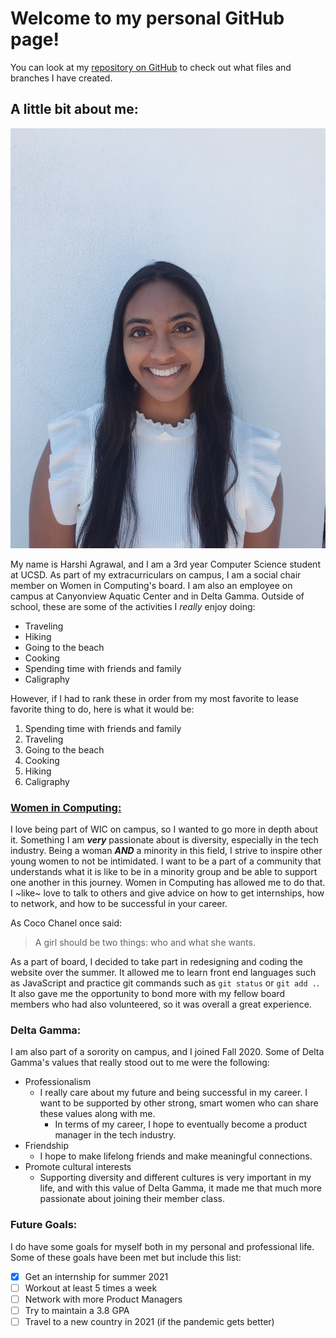 # **Welcome to my personal GitHub page!**

You can look at my [repository on GitHub](https://github.com/harshiagrawal/harshiagrawal.github.io-cse110-lab1/) to check out what files and branches I have created.

## **A little bit about me:**

![Image](HarshiAgrawal.JPG)

My name is Harshi Agrawal, and I am a 3rd year Computer Science student at UCSD. As part of my extracurriculars on campus, I am a social chair member on Women in Computing's board. I am also an employee on campus at Canyonview Aquatic Center and in Delta Gamma. Outside of school, these are some of the activities I *really* enjoy doing:

- Traveling
- Hiking
- Going to the beach
- Cooking
- Spending time with friends and family
- Caligraphy

However, if I had to rank these in order from my most favorite to lease favorite thing to do, here is what it would be:

1. Spending time with friends and family
2. Traveling
3. Going to the beach
4. Cooking
5. Hiking
6. Caligraphy

### [**Women in Computing:**](https://wic.ucsd.edu/?fbclid=IwAR0ThnW8J6fKlp9n6EyYNDtAxD44_ZZNPlwqYrFDZ6Exz4Jwpj_aSI5vbKw#)

I love being part of WIC on campus, so I wanted to go more in depth about it. Something I am **_very_** passionate about is diversity, especially in the tech industry. Being a woman ***AND*** a minority in this field, I strive to inspire other young women to not be intimidated. I want to be a part of a community that understands what it is like to be in a minority group and be able to support one another in this journey. Women in Computing has allowed me to do that. I ~like~ love to talk to others and give advice on how to get internships, how to network, and how to be successful in your career.

As Coco Chanel once said: 
> A girl should be two things: who and what she wants.

As a part of board, I decided to take part in redesigning and coding the website over the summer. It allowed me to learn front end languages such as JavaScript and practice git commands such as `git status` or `git add .`. It also gave me the opportunity to bond more with my fellow board members who had also volunteered, so it was overall a great experience.

### **Delta Gamma:**

I am also part of a sorority on campus, and I joined Fall 2020. Some of Delta Gamma's values that really stood out to me were the following:

* Professionalism
  - I really care about my future and being successful in my career. I want to be supported by other strong, smart women who can share these values along with me.
    - In terms of my career, I hope to eventually become a product manager in the tech industry.
* Friendship
  - I hope to make lifelong friends and make meaningful connections.
* Promote cultural interests
  - Supporting diversity and different cultures is very important in my life, and with this value of Delta Gamma, it made me that much more passionate about joining their member class.
  
### **Future Goals:**

I do have some goals for myself both in my personal and professional life. Some of these goals have been met but include this list:

- [x] Get an internship for summer 2021
- [ ] Workout at least 5 times a week
- [ ] Network with more Product Managers
- [ ] Try to maintain a 3.8 GPA
- [ ] Travel to a new country in 2021 (if the pandemic gets better)
